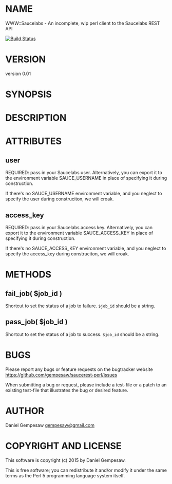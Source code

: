 # NAME

WWW::Saucelabs - An incomplete, wip perl client to the Saucelabs REST API

[![Build Status](https://travis-ci.org/gempesaw/saucerest-perl.svg?branch=master)](https://travis-ci.org/gempesaw/saucerest-perl)

# VERSION

version 0.01

# SYNOPSIS

# DESCRIPTION

# ATTRIBUTES

## user

REQUIRED: pass in your Saucelabs user. Alternatively, you can
export it to the environment variable SAUCE\_USERNAME in place of
specifying it during construction.

If there's no SAUCE\_USERNAME environment variable, and you neglect to
specify the user during construciton, we will croak.

## access\_key

REQUIRED: pass in your Saucelabs access key. Alternatively, you can
export it to the environment variable SAUCE\_ACCESS\_KEY in place of
specifying it during construction.

If there's no SAUCE\_ACCESS\_KEY environment variable, and you neglect to
specify the access\_key during construciton, we will croak.

# METHODS

## fail\_job( $job\_id )

Shortcut to set the status of a job to failure. `$job_id` should be a
string.

## pass\_job( $job\_id )

Shortcut to set the status of a job to success. `$job_id` should be a
string.

# BUGS

Please report any bugs or feature requests on the bugtracker website
https://github.com/gempesaw/saucerest-perl/issues

When submitting a bug or request, please include a test-file or a
patch to an existing test-file that illustrates the bug or desired
feature.

# AUTHOR

Daniel Gempesaw <gempesaw@gmail.com>

# COPYRIGHT AND LICENSE

This software is copyright (c) 2015 by Daniel Gempesaw.

This is free software; you can redistribute it and/or modify it under
the same terms as the Perl 5 programming language system itself.
